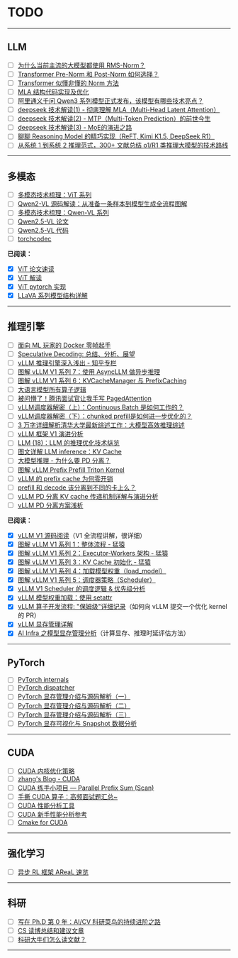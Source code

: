 # TODO

---

## LLM

- [ ] [为什么当前主流的大模型都使用 RMS-Norm？](https://zhuanlan.zhihu.com/p/12392406696)
- [ ] [Transformer Pre-Norm 和 Post-Norm 如何选择？](https://zhuanlan.zhihu.com/p/12228475399)
- [ ] [Transformer 似懂非懂的 Norm 方法](https://zhuanlan.zhihu.com/p/12113221623)
- [ ] [MLA 结构代码实现及优化](https://www.armcvai.cn/2025-02-10/mla-code.html)
- [ ] [阿里通义千问 Qwen3 系列模型正式发布，该模型有哪些技术亮点？](https://www.zhihu.com/question/1900300358229652607/answer/1900452232018767979)
- [ ] [deepseek 技术解读(1) - 彻底理解 MLA（Multi-Head Latent Attention）](https://zhuanlan.zhihu.com/p/16730036197)
- [ ] [deepseek 技术解读(2) - MTP（Multi-Token Prediction）的前世今生](https://zhuanlan.zhihu.com/p/18056041194)
- [ ] [deepseek 技术解读(3) - MoE的演进之路](https://zhuanlan.zhihu.com/p/18565423596)
- [ ] [聊聊 Reasoning Model 的精巧实现（ReFT, Kimi K1.5, DeepSeek R1）](https://zhuanlan.zhihu.com/p/20356958978)
- [ ] [从系统 1 到系统 2 推理范式，300+ 文献总结 o1/R1 类推理大模型的技术路线](https://zhuanlan.zhihu.com/p/27230460558)

---

## 多模态

- [ ] [多模态技术梳理：ViT 系列](https://zhuanlan.zhihu.com/p/26719287825)
- [ ] [Qwen2-VL 源码解读：从准备一条样本到模型生成全流程图解](https://zhuanlan.zhihu.com/p/28205969434)
- [ ] [多模态技术梳理：Qwen-VL 系列](https://zhuanlan.zhihu.com/p/25267823390)
- [ ] [Qwen2.5-VL 论文](https://arxiv.org/abs/2502.13923)
- [ ] [Qwen2.5-VL 代码](https://github.com/QwenLM/Qwen2.5-VL)
- [ ] [torchcodec](https://github.com/pytorch/torchcodec)

**已阅读：**

- [x] [ViT 论文速读](https://www.armcvai.cn/2024-09-08/vit-paper.html)
- [x] [ViT 解读](https://datawhalechina.github.io/thorough-pytorch/%E7%AC%AC%E5%8D%81%E7%AB%A0/ViT%E8%A7%A3%E8%AF%BB.html)
- [x] [ViT pytorch 实现](https://github.com/lucidrains/vit-pytorch/blob/main/vit_pytorch/vit.py)
- [x] [LLaVA 系列模型结构详解](https://www.armcvai.cn/2024-11-28/llava-structure.html)

---

## 推理引擎

- [ ] [面向 ML 玩家的 Docker 零帧起手](https://zhuanlan.zhihu.com/p/1916764175230801287?share_code=FFpFk5rroxTE&utm_psn=1918221276146800528)
- [ ] [Speculative Decoding: 总结、分析、展望](https://zhuanlan.zhihu.com/p/1904881828906668879?share_code=hDIX8nBBfJOQ&utm_psn=1918275277408142518)
- [ ] [vLLM 推理引擎深入浅出 - 知乎专栏](https://www.zhihu.com/column/c_1397348083538153472)
- [ ] [图解 vLLM V1 系列 7：使用 AsyncLLM 做异步推理](https://zhuanlan.zhihu.com/p/1916187125931554299)
- [ ] [图解 vLLM V1 系列 6：KVCacheManager 与 PrefixCaching](https://zhuanlan.zhihu.com/p/1916181593229334390)
- [ ] [大语言模型所有算子逻辑](https://zhuanlan.zhihu.com/p/1909996866432668841?share_code=u4D2wlKwNjAp&utm_psn=1911112698021807580)
- [ ] [被问懵了！腾讯面试官让我手写 PagedAttention](https://zhuanlan.zhihu.com/p/1911455737118457997?share_code=9fRcELOowc4U&utm_psn=1912436101039226918)
- [ ] [vLLM调度器解密（上）：Continuous Batch 是如何工作的？](https://zhuanlan.zhihu.com/p/1117099341?share_code=3OZ9bBQsRAHV&utm_psn=1909578321869637005)
- [ ] [vLLM调度器解密（下）：chunked prefill是如何进一步优化的？](https://zhuanlan.zhihu.com/p/6144374775?share_code=w9CKto9eLSq2&utm_psn=1909578492246466702)
- [ ] [3 万字详细解析清华大学最新综述工作：大模型高效推理综述](https://mp.weixin.qq.com/s/U9ESiWehnoKc9SnDz7DVKg)
- [ ] [vLLM 框架 V1 演进分析](https://zhuanlan.zhihu.com/p/1894423873145004335)
- [ ] [LLM (18)：LLM 的推理优化技术纵览](https://zhuanlan.zhihu.com/p/642412124?utm_psn=1897433318875693188)
- [ ] [图文详解 LLM inference：KV Cache](https://zhuanlan.zhihu.com/p/1893220743053030641?utm_psn=1897576305303721590)
- [ ] [大模型推理 - 为什么要 PD 分离？](https://zhuanlan.zhihu.com/p/1897270081664300462?utm_psn=1897629970966217092)
- [ ] [图解 vLLM Prefix Prefill Triton Kernel](https://zhuanlan.zhihu.com/p/695799736?share_code=Hz1PZDdfXLy7&utm_psn=1900943218725598209)
- [ ] [vLLM 的 prefix cache 为何零开销](https://zhuanlan.zhihu.com/p/1896927732027335111)
- [ ] [prefill 和 decode 该分离到不同的卡上么？](https://zhuanlan.zhihu.com/p/1280567902?share_code=z1ij3mzQpXAE&utm_psn=1902828634068226129)
- [ ] [vLLM PD 分离 KV cache 传递机制详解与演进分析](https://zhuanlan.zhihu.com/p/1906741007606878764?share_code=1m2xkCswqTA9N&utm_psn=1907185030842782292)
- [ ] [vLLM PD 分离方案浅析](https://zhuanlan.zhihu.com/p/1889243870430201414?utm_psn=1889596220076426760)

**已阅读：**

- [x] [vLLM V1 源码阅读](https://zhuanlan.zhihu.com/p/32045324831)（V1 全流程讲解，很详细）
- [x] [图解 vLLM V1 系列 1：整体流程 - 猛猿](https://zhuanlan.zhihu.com/p/1900126076279160869?share_code=18FtZ4wqQM3hR&utm_psn=1900940137866716878)
- [x] [图解 vLLM V1 系列 2：Executor-Workers 架构 - 猛猿](https://zhuanlan.zhihu.com/p/1900613601577899465)
- [x] [图解 vLLM V1 系列 3：KV Cache 初始化 - 猛猿](https://zhuanlan.zhihu.com/p/1900932850829730567)
- [x] [图解 vLLM V1 系列 4：加载模型权重（load_model）](https://zhuanlan.zhihu.com/p/1908151478557839879?share_code=RlCt8lDNStds&utm_psn=1912310198112059517)
- [x] [图解 vLLM V1 系列 5：调度器策略（Scheduler）](https://zhuanlan.zhihu.com/p/1908153627639551302?share_code=02jBOS1PfJxF&utm_psn=1912310252315079385)
- [x] [vLLM V1 Scheduler 的调度逻辑 & 优先级分析](https://zhuanlan.zhihu.com/p/1900957007575511876?share_code=o9ZDfDnEpemP&utm_psn=1901069245619635086)
- [x] [vLLM 模型权重加载：使用 setattr](https://zhuanlan.zhihu.com/p/714531623?utm_psn=1916989579635975888)
- [x] [vLLM 算子开发流程: "保姆级"详细记录](https://zhuanlan.zhihu.com/p/1892966682634473987?share_code=1lbfAKTh5A2Vr&utm_psn=1913354916832997933)（如何向 vLLM 提交一个优化 kernel 的 PR）
- [x] [vLLM 显存管理详解](https://zhuanlan.zhihu.com/p/1916529253169734444?share_code=aePDPg2VonBo&utm_psn=1917144770171606655)
- [x] [AI Infra 之模型显存管理分析](https://mp.weixin.qq.com/s/lNcszOFnGVktBRAAsHDVIA)（计算显存、推理时延评估方法）

---

## PyTorch

- [ ] [PyTorch internals](http://blog.ezyang.com/2019/05/pytorch-internals/)
- [ ] [PyTorch dispatcher](http://blog.ezyang.com/2020/09/lets-talk-about-the-pytorch-dispatcher/)
- [ ] [PyTorch 显存管理介绍与源码解析（一）](https://zhuanlan.zhihu.com/p/680769942)
- [ ] [PyTorch 显存管理介绍与源码解析（二）](https://zhuanlan.zhihu.com/p/681651660)
- [ ] [PyTorch 显存管理介绍与源码解析（三）](https://zhuanlan.zhihu.com/p/692614846)
- [ ] [PyTorch 显存可视化与 Snapshot 数据分析](https://zhuanlan.zhihu.com/p/677203832)

---

## CUDA

- [ ] [CUDA 内核优化策略](https://www.armcvai.cn/2024-08-25/cuda-kernel.html)
- [ ] [zhang's Blog - CUDA](https://www.armcvai.cn/categories.html)
- [ ] [CUDA 练手小项目 — Parallel Prefix Sum (Scan)](https://zhuanlan.zhihu.com/p/661460705?share_code=pseQOXxySVcl&utm_psn=1902627229709624968)
- [ ] [手撕 CUDA 算子：高频面试题汇总~](https://mp.weixin.qq.com/s/kSiQZGTumV1QkUhjQKB6Qg)
- [ ] [CUDA 性能分析工具](https://zhuanlan.zhihu.com/p/1911179137357419017)
- [ ] [CUDA 新手性能分析参考](https://zhuanlan.zhihu.com/p/1911511031525646518)
- [ ] [Cmake for CUDA](https://cliutils.gitlab.io/modern-cmake/chapters/packages/CUDA.html)

---

## 强化学习

- [ ] [异步 RL 框架 AReaL 速览](https://zhuanlan.zhihu.com/p/1916441720817714438)

---

## 科研

- [ ] [写在 Ph.D 第 0 年：AI/CV 科研菜鸟的持续进阶之路](https://zhuanlan.zhihu.com/p/960781637?share_code=13GKbPaHvl60E&utm_psn=1904443459802206715)
- [ ] [<u>CS 读博总结和建议文章</u>](https://zhuanlan.zhihu.com/p/347223193)
- [ ] [<u>科研大牛们怎么读文献？</u>](https://www.zhihu.com/question/21278186/answer/1269255636)

---
